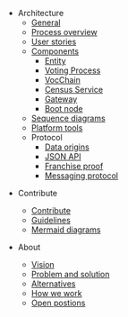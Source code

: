 <!-- - [White paper](/whitepaper.md) -->
- Architecture
    - [General](architecture/general.md)
    - [Process overview](architecture/process-overview.md)
    - [User stories](architecture/user-stories.md)
    - [Components](architecture/components.md)
        - [Entity](architecture/components/entity.md)
        - [Voting Process](architecture/components/process.md)
        - [VocChain](architecture/components/vocchain.md)
        - [Census Service](architecture/components/census-service.md)
        - [Gateway](architecture/components/gateway.md)
        - [Boot node](architecture/components/bootnode.md)
    - [Sequence diagrams](architecture/sequence-diagrams.md)
    - [Platform tools](architecture/platform-tools.md)
    - Protocol
        - [Data origins](architecture/protocol/data-origins.md)
        - [JSON API](architecture/protocol/json-api.md)
        - [Franchise proof](architecture/protocol/franchise-proof.md)
        - [Messaging protocol](architecture/protocol/messaging.md)
<!-- - Integrating Vocdoni -->
<!--    - [Overview](/integration/overview.md) -->
<!--    - [DVote JS library](/integration/dvote-js.md) -->
<!--    - [DVote Go library](/integration/go-dvote.md) -->
<!--    - [Client set up](/integration/client-set-up.md) -->
<!--    - [Relay set up](/integration/relay-set-up.md) -->
<!--    - [Vote scrutiny](/integration/scrutiny.md) -->
<!--- Design
<!--  - [UI prototype](design/ui-prototype.md) -->
<!--  - [Reputation mechanisms](design/entities-reputation-mechanisms.md) -->
<!--  - [Sketch.systems convention](design/sketch-systems-convention.md) -->

- Contribute
    - [Contribute](contribute.md)
    - [Guidelines](contribute/guidelines.md)
    - [Mermaid diagrams](contribute/mermaid.md)

- About
  - [Vision](about-us/vision.md)
  - [Problem and solution](about-us/problem-solution.md)
  - [Alternatives](about-us/alternatives.md)
  - [How we work](about-us/how-we-work.md)
  - [Open postions](about-us/open-positions.md)